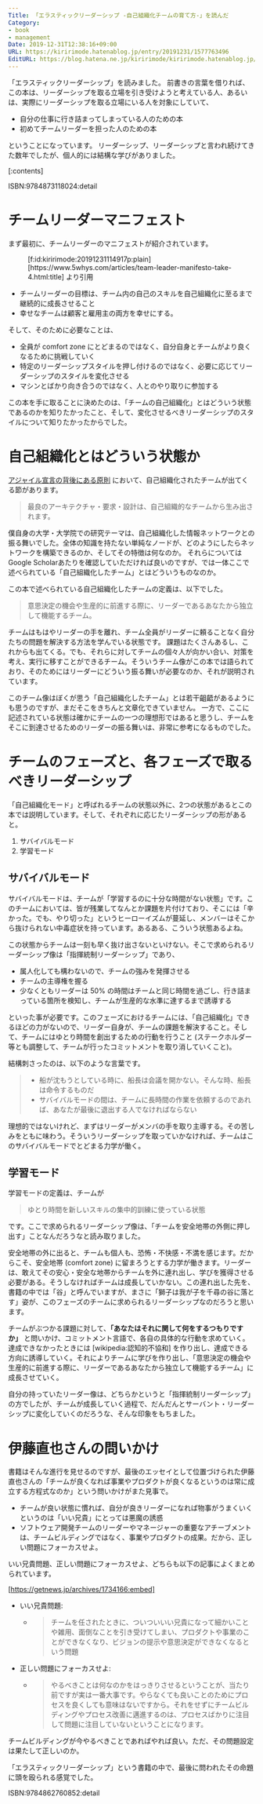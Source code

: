 ```yaml
---
Title: 「エラスティックリーダーシップ -自己組織化チームの育て方-」を読んだ
Category:
- book
- management
Date: 2019-12-31T12:38:16+09:00
URL: https://kiririmode.hatenablog.jp/entry/20191231/1577763496
EditURL: https://blog.hatena.ne.jp/kiririmode/kiririmode.hatenablog.jp/atom/entry/26006613491287275
---
```


「エラスティックリーダーシップ」を読みました。
前書きの言葉を借りれば、この本は、リーダーシップを取る立場を引き受けようと考えている人、あるいは、実際にリーダーシップを取る立場にいる人を対象にしていて、

- 自分の仕事に行き詰まってしまっている人のための本
- 初めてチームリーダーを担った人のための本

ということになっています。
リーダーシップ、リーダーシップと言われ続けてきた数年でしたが、個人的には結構な学びがありました。

[:contents]

ISBN:9784873118024:detail

# チームリーダーマニフェスト

まず最初に、チームリーダーのマニフェストが紹介されています。

<figure class="figure-image figure-image-fotolife" title="[https://www.5whys.com/articles/team-leader-manifesto-take-4.html:title] より引用">[f:id:kiririmode:20191231114917p:plain]<figcaption>[https://www.5whys.com/articles/team-leader-manifesto-take-4.html:title] より引用</figcaption></figure>

- チームリーダーの目標は、チーム内の自己のスキルを自己組織化に至るまで継続的に成長させること
- 幸せなチームは顧客と雇用主の両方を幸せにする。

そして、そのために必要なことは、

- 全員が comfort zone にとどまるのではなく、自分自身とチームがより良くなるために挑戦していく
- 特定のリーダーシップスタイルを押し付けるのではなく、必要に応じてリーダーシップのスタイルを変化させる
- マシンとばかり向き合うのではなく、人とのやり取りに参加する

この本を手に取ることに決めたのは、「チームの自己組織化」とはどういう状態であるのかを知りたかったこと、そして、変化させるべきリーダーシップのスタイルについて知りたかったからでした。

# 自己組織化とはどういう状態か

[アジャイル宣言の背後にある原則](https://agilemanifesto.org/iso/ja/principles.html) において、自己組織化されたチームが出てくる節があります。

> 最良のアーキテクチャ・要求・設計は、自己組織的なチームから生み出されます。

僕自身の大学・大学院での研究テーマは、自己組織化した情報ネットワークとの振る舞いでした。全体の知識を持たない単純なノードが、どのようにしたらネットワークを構築できるのか、そしてその特徴は何なのか。
それらについては  Google Scholarあたりを確認していただければ良いのですが、では一体ここで述べられている「自己組織化したチーム」とはどういうものなのか。

この本で述べられている自己組織化したチームの定義は、以下でした。

> 意思決定の機会や生産的に前進する際に、リーダーであるあなたから独立して機能するチーム。

チームはもはやリーダーの手を離れ、チーム全員がリーダーに頼ることなく自分たちの問題を解決する方法を学んでいる状態です。
課題はたくさんあるし、これからも出てくる。でも、それらに対してチームの個々人が向かい合い、対策を考え、実行に移すことができるチーム。そういうチーム像がこの本では語られており、そのためにはリーダーにどういう振る舞いが必要なのか、それが説明されています。

このチーム像はぼくが思う「自己組織化したチーム」とは若干齟齬があるようにも思うのですが、まだそこをきちんと文章化できていません。
一方で、ここに記述されている状態は確かにチームの一つの理想形ではあると思うし、チームをそこに到達させるためのリーダーの振る舞いは、非常に参考になるものでした。

# チームのフェーズと、各フェーズで取るべきリーダーシップ

「自己組織化モード」と呼ばれるチームの状態以外に、2つの状態があるとこの本では説明しています。そして、それぞれに応じたリーダーシップの形があると。

1. サバイバルモード
2. 学習モード

## サバイバルモード

サバイバルモードは、チームが「学習するのに十分な時間がない状態」です。このチームにおいては、皆が残業してなんとか課題を片付けており、そこには「辛かった。でも、やり切った」というヒーローイズムが蔓延し、メンバーはそこから抜けられない中毒症状を持っています。あるある、こういう状態あるよね。

この状態からチームは一刻も早く抜け出さないといけない。そこで求められるリーダーシップ像は「指揮統制リーダーシップ」であり、

- 属人化しても構わないので、チームの強みを発揮させる
- チームの主導権を握る
- 少なくともリーダーは 50% の時間はチームと同じ時間を過ごし、行き詰まっている箇所を検知し、チームが生産的な水準に達するまで誘導する

といった事が必要です。このフェーズにおけるチームには、「自己組織化」できるほどの力がないので、リーダー自身が、チームの課題を解決すること。そして、チームにはゆとり時間を創出するための行動を行うこと (ステークホルダー等とも調整して、チームが行ったコミットメントを取り消していくこと)。

結構刺さったのは、以下のような言葉です。

> - 船が沈もうとしている時に、船長は会議を開かない。そんな時、船長は命令するものだ
> - サバイバルモードの間は、チームに長時間の作業を依頼するのであれば、あなたが最後に退出する人でなければならない

理想的ではないけれど、まずはリーダーがメンバの手を取り主導する。その苦しみをともに味わう。そういうリーダーシップを取っていかなければ、チームはこのサバイバルモードでとどまる力学が働く。

## 学習モード

学習モードの定義は、チームが

> ゆとり時間を新しいスキルの集中的訓練に使っている状態

です。ここで求められるリーダーシップ像は、「チームを安全地帯の外側に押し出す」ことなんだろうなと読み取りました。

安全地帯の外に出ると、チームも個人も、恐怖・不快感・不満を感じます。だからこそ、安全地帯 (comfort zone) に留まろうとする力学が働きます。リーダーは、敢えてその安心・安全な地帯からチームを外に連れ出し、学びを獲得させる必要がある。そうしなければチームは成長していかない。この連れ出した先を、書籍の中では「谷」と呼んでいますが、まさに「獅子は我が子を千尋の谷に落とす」姿が、このフェーズのチームに求められるリーダーシップなのだろうと思います。

チームがぶつかる課題に対して、**「あなたはそれに関して何をするつもりですか」** と問いかけ、コミットメント言語で、各自の具体的な行動を求めていく。達成できなかったときには [wikipedia:認知的不協和] を作り出し、達成できる方向に誘導していく。それによりチームに学びを作り出し、「意思決定の機会や生産的に前進する際に、リーダーであるあなたから独立して機能するチーム」に成長させていく。

自分の持っていたリーダー像は、どちらかというと「指揮統制リーダーシップ」の方でしたが、チームが成長していく過程で、だんだんとサーバント・リーダーシップに変化していくのだろうな、そんな印象をもちました。

# 伊藤直也さんの問いかけ

書籍はそんな進行を見せるのですが、最後のエッセイとして位置づけられた伊藤直也さんの「チームが良くなれば事業やプロダクトが良くなるというのは常に成立する方程式なのか」という問いかけがまた見事で。

- チームが良い状態に慣れば、自分が良きリーダーになれば物事がうまくいくというのは「いい兄貴」にとっては悪魔の誘惑
- ソフトウェア開発チームのリーダーやマネージャーの重要なアチーブメントは、チームビルディングではなく、事業やプロダクトの成果。だから、正しい問題にフォーカスせよ。

いい兄貴問題、正しい問題にフォーカスせよ、どちらも以下の記事によくまとめられています。

[https://getnews.jp/archives/1734166:embed]

- いい兄貴問題:
    - > チームを任されたときに、ついついいい兄貴になって細かいことや雑用、面倒なことを引き受けてしまい、プロダクトや事業のことができなくなり、ビジョンの提示や意思決定ができなくなるという問題
- 正しい問題にフォーカスせよ:
    - > やるべきことは何なのかをはっきりさせるということが、当たり前ですが実は一番大事です。やらなくても良いことのためにプロセスを良くしても意味はないですから。それをせずにチームビルディングやプロセス改善に邁進するのは、プロセスばかりに注目して問題に注目していないということになります。

チームビルディングが今やるべきことであればやれば良い。ただ、その問題設定は果たして正しいのか。

「エラスティックリーダーシップ」という書籍の中で、最後に問われたその命題に頭を殴られる感覚でした。

ISBN:9784862760852:detail
